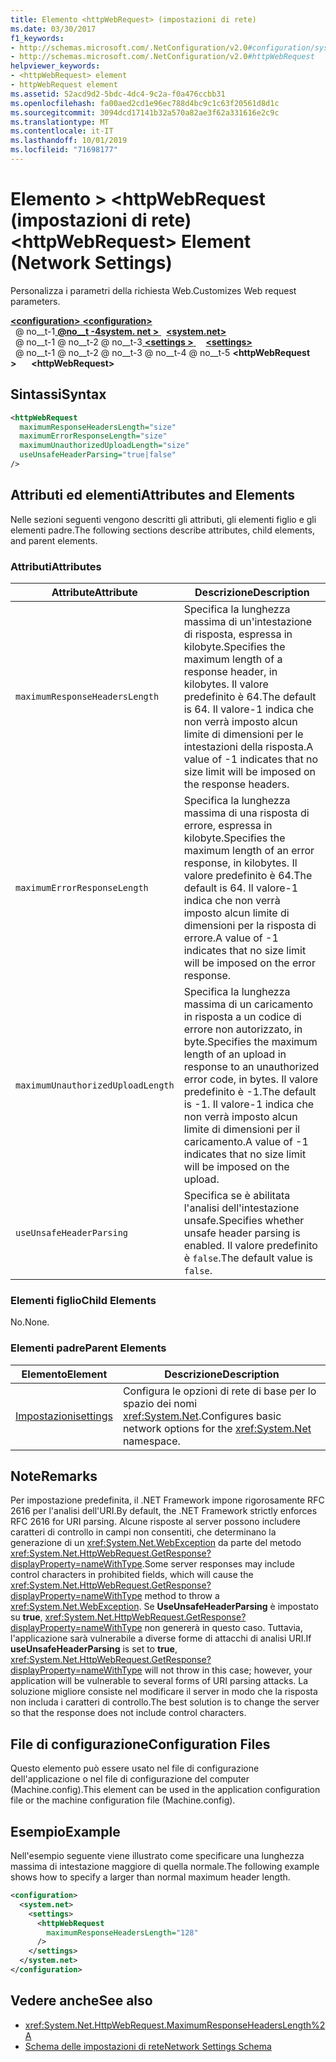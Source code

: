 ```yaml
---
title: Elemento <httpWebRequest> (impostazioni di rete)
ms.date: 03/30/2017
f1_keywords:
- http://schemas.microsoft.com/.NetConfiguration/v2.0#configuration/system.net/settings/httpWebRequest
- http://schemas.microsoft.com/.NetConfiguration/v2.0#httpWebRequest
helpviewer_keywords:
- <httpWebRequest> element
- httpWebRequest element
ms.assetid: 52acd9d2-5bdc-4dc4-9c2a-f0a476ccbb31
ms.openlocfilehash: fa00aed2cd1e96ec788d4bc9c1c63f20561d8d1c
ms.sourcegitcommit: 3094dcd17141b32a570a82ae3f62a331616e2c9c
ms.translationtype: MT
ms.contentlocale: it-IT
ms.lasthandoff: 10/01/2019
ms.locfileid: "71698177"
---
```

# <a name="httpwebrequest-element-network-settings"></a><span data-ttu-id="ae3be-102">Elemento > \<httpWebRequest (impostazioni di rete)</span><span class="sxs-lookup"><span data-stu-id="ae3be-102">\<httpWebRequest> Element (Network Settings)</span></span>
<span data-ttu-id="ae3be-103">Personalizza i parametri della richiesta Web.</span><span class="sxs-lookup"><span data-stu-id="ae3be-103">Customizes Web request parameters.</span></span>  
  
[<span data-ttu-id="ae3be-104"> **\<configuration>** </span><span class="sxs-lookup"><span data-stu-id="ae3be-104">**\<configuration>**</span></span>](../configuration-element.md)  
<span data-ttu-id="ae3be-105">&nbsp; @ no__t-1[ **@no__t -4system. net >** ](system-net-element-network-settings.md)</span><span class="sxs-lookup"><span data-stu-id="ae3be-105">&nbsp;&nbsp;[**\<system.net>**](system-net-element-network-settings.md)</span></span>  
<span data-ttu-id="ae3be-106">&nbsp; @ no__t-1 @ no__t-2 @ no__t-3[ **\<settings >** ](settings-element-network-settings.md)</span><span class="sxs-lookup"><span data-stu-id="ae3be-106">&nbsp;&nbsp;&nbsp;&nbsp;[**\<settings>**](settings-element-network-settings.md)</span></span>  
<span data-ttu-id="ae3be-107">&nbsp; @ no__t-1 @ no__t-2 @ no__t-3 @ no__t-4 @ no__t-5 **\<httpWebRequest >**</span><span class="sxs-lookup"><span data-stu-id="ae3be-107">&nbsp;&nbsp;&nbsp;&nbsp;&nbsp;&nbsp;**\<httpWebRequest>**</span></span>  
  
## <a name="syntax"></a><span data-ttu-id="ae3be-108">Sintassi</span><span class="sxs-lookup"><span data-stu-id="ae3be-108">Syntax</span></span>  
  
```xml  
<httpWebRequest  
  maximumResponseHeadersLength="size"  
  maximumErrorResponseLength="size"  
  maximumUnauthorizedUploadLength="size"  
  useUnsafeHeaderParsing="true|false"  
/>  
```  
  
## <a name="attributes-and-elements"></a><span data-ttu-id="ae3be-109">Attributi ed elementi</span><span class="sxs-lookup"><span data-stu-id="ae3be-109">Attributes and Elements</span></span>  
 <span data-ttu-id="ae3be-110">Nelle sezioni seguenti vengono descritti gli attributi, gli elementi figlio e gli elementi padre.</span><span class="sxs-lookup"><span data-stu-id="ae3be-110">The following sections describe attributes, child elements, and parent elements.</span></span>  
  
### <a name="attributes"></a><span data-ttu-id="ae3be-111">Attributi</span><span class="sxs-lookup"><span data-stu-id="ae3be-111">Attributes</span></span>  
  
|<span data-ttu-id="ae3be-112">**Attribute**</span><span class="sxs-lookup"><span data-stu-id="ae3be-112">**Attribute**</span></span>|<span data-ttu-id="ae3be-113">**Descrizione**</span><span class="sxs-lookup"><span data-stu-id="ae3be-113">**Description**</span></span>|  
|-------------------|---------------------|  
|`maximumResponseHeadersLength`|<span data-ttu-id="ae3be-114">Specifica la lunghezza massima di un'intestazione di risposta, espressa in kilobyte.</span><span class="sxs-lookup"><span data-stu-id="ae3be-114">Specifies the maximum length of a response header, in kilobytes.</span></span> <span data-ttu-id="ae3be-115">Il valore predefinito è 64.</span><span class="sxs-lookup"><span data-stu-id="ae3be-115">The default is 64.</span></span> <span data-ttu-id="ae3be-116">Il valore-1 indica che non verrà imposto alcun limite di dimensioni per le intestazioni della risposta.</span><span class="sxs-lookup"><span data-stu-id="ae3be-116">A value of -1 indicates that no size limit will be imposed on the response headers.</span></span>|  
|`maximumErrorResponseLength`|<span data-ttu-id="ae3be-117">Specifica la lunghezza massima di una risposta di errore, espressa in kilobyte.</span><span class="sxs-lookup"><span data-stu-id="ae3be-117">Specifies the maximum length of an error response, in kilobytes.</span></span> <span data-ttu-id="ae3be-118">Il valore predefinito è 64.</span><span class="sxs-lookup"><span data-stu-id="ae3be-118">The default is 64.</span></span> <span data-ttu-id="ae3be-119">Il valore-1 indica che non verrà imposto alcun limite di dimensioni per la risposta di errore.</span><span class="sxs-lookup"><span data-stu-id="ae3be-119">A value of -1 indicates that no size limit will be imposed on the error response.</span></span>|  
|`maximumUnauthorizedUploadLength`|<span data-ttu-id="ae3be-120">Specifica la lunghezza massima di un caricamento in risposta a un codice di errore non autorizzato, in byte.</span><span class="sxs-lookup"><span data-stu-id="ae3be-120">Specifies the maximum length of an upload in response to an unauthorized error code, in bytes.</span></span> <span data-ttu-id="ae3be-121">Il valore predefinito è -1.</span><span class="sxs-lookup"><span data-stu-id="ae3be-121">The default is -1.</span></span> <span data-ttu-id="ae3be-122">Il valore-1 indica che non verrà imposto alcun limite di dimensioni per il caricamento.</span><span class="sxs-lookup"><span data-stu-id="ae3be-122">A value of -1 indicates that no size limit will be imposed on the upload.</span></span>|  
|`useUnsafeHeaderParsing`|<span data-ttu-id="ae3be-123">Specifica se è abilitata l'analisi dell'intestazione unsafe.</span><span class="sxs-lookup"><span data-stu-id="ae3be-123">Specifies whether unsafe header parsing is enabled.</span></span> <span data-ttu-id="ae3be-124">Il valore predefinito è `false`.</span><span class="sxs-lookup"><span data-stu-id="ae3be-124">The default value is `false`.</span></span>|  
  
### <a name="child-elements"></a><span data-ttu-id="ae3be-125">Elementi figlio</span><span class="sxs-lookup"><span data-stu-id="ae3be-125">Child Elements</span></span>  
 <span data-ttu-id="ae3be-126">No.</span><span class="sxs-lookup"><span data-stu-id="ae3be-126">None.</span></span>  
  
### <a name="parent-elements"></a><span data-ttu-id="ae3be-127">Elementi padre</span><span class="sxs-lookup"><span data-stu-id="ae3be-127">Parent Elements</span></span>  
  
|<span data-ttu-id="ae3be-128">**Elemento**</span><span class="sxs-lookup"><span data-stu-id="ae3be-128">**Element**</span></span>|<span data-ttu-id="ae3be-129">**Descrizione**</span><span class="sxs-lookup"><span data-stu-id="ae3be-129">**Description**</span></span>|  
|-----------------|---------------------|  
|[<span data-ttu-id="ae3be-130">Impostazioni</span><span class="sxs-lookup"><span data-stu-id="ae3be-130">settings</span></span>](settings-element-network-settings.md)|<span data-ttu-id="ae3be-131">Configura le opzioni di rete di base per lo spazio dei nomi <xref:System.Net>.</span><span class="sxs-lookup"><span data-stu-id="ae3be-131">Configures basic network options for the <xref:System.Net> namespace.</span></span>|  
  
## <a name="remarks"></a><span data-ttu-id="ae3be-132">Note</span><span class="sxs-lookup"><span data-stu-id="ae3be-132">Remarks</span></span>  
 <span data-ttu-id="ae3be-133">Per impostazione predefinita, il .NET Framework impone rigorosamente RFC 2616 per l'analisi dell'URI.</span><span class="sxs-lookup"><span data-stu-id="ae3be-133">By default, the .NET Framework strictly enforces RFC 2616 for URI parsing.</span></span> <span data-ttu-id="ae3be-134">Alcune risposte al server possono includere caratteri di controllo in campi non consentiti, che determinano la generazione di un <xref:System.Net.WebException> da parte del metodo <xref:System.Net.HttpWebRequest.GetResponse?displayProperty=nameWithType>.</span><span class="sxs-lookup"><span data-stu-id="ae3be-134">Some server responses may include control characters in prohibited fields, which will cause the <xref:System.Net.HttpWebRequest.GetResponse?displayProperty=nameWithType> method to throw a <xref:System.Net.WebException>.</span></span> <span data-ttu-id="ae3be-135">Se **UseUnsafeHeaderParsing** è impostato su **true**, <xref:System.Net.HttpWebRequest.GetResponse?displayProperty=nameWithType> non genererà in questo caso. Tuttavia, l'applicazione sarà vulnerabile a diverse forme di attacchi di analisi URI.</span><span class="sxs-lookup"><span data-stu-id="ae3be-135">If **useUnsafeHeaderParsing** is set to **true**, <xref:System.Net.HttpWebRequest.GetResponse?displayProperty=nameWithType> will not throw in this case; however, your application will be vulnerable to several forms of URI parsing attacks.</span></span> <span data-ttu-id="ae3be-136">La soluzione migliore consiste nel modificare il server in modo che la risposta non includa i caratteri di controllo.</span><span class="sxs-lookup"><span data-stu-id="ae3be-136">The best solution is to change the server so that the response does not include control characters.</span></span>  
  
## <a name="configuration-files"></a><span data-ttu-id="ae3be-137">File di configurazione</span><span class="sxs-lookup"><span data-stu-id="ae3be-137">Configuration Files</span></span>  
 <span data-ttu-id="ae3be-138">Questo elemento può essere usato nel file di configurazione dell'applicazione o nel file di configurazione del computer (Machine.config).</span><span class="sxs-lookup"><span data-stu-id="ae3be-138">This element can be used in the application configuration file or the machine configuration file (Machine.config).</span></span>  
  
## <a name="example"></a><span data-ttu-id="ae3be-139">Esempio</span><span class="sxs-lookup"><span data-stu-id="ae3be-139">Example</span></span>  
 <span data-ttu-id="ae3be-140">Nell'esempio seguente viene illustrato come specificare una lunghezza massima di intestazione maggiore di quella normale.</span><span class="sxs-lookup"><span data-stu-id="ae3be-140">The following example shows how to specify a larger than normal maximum header length.</span></span>  
  
```xml  
<configuration>  
  <system.net>  
    <settings>  
      <httpWebRequest  
        maximumResponseHeadersLength="128"  
      />  
    </settings>  
  </system.net>  
</configuration>  
```  
  
## <a name="see-also"></a><span data-ttu-id="ae3be-141">Vedere anche</span><span class="sxs-lookup"><span data-stu-id="ae3be-141">See also</span></span>

- <xref:System.Net.HttpWebRequest.MaximumResponseHeadersLength%2A>
- [<span data-ttu-id="ae3be-142">Schema delle impostazioni di rete</span><span class="sxs-lookup"><span data-stu-id="ae3be-142">Network Settings Schema</span></span>](index.md)
